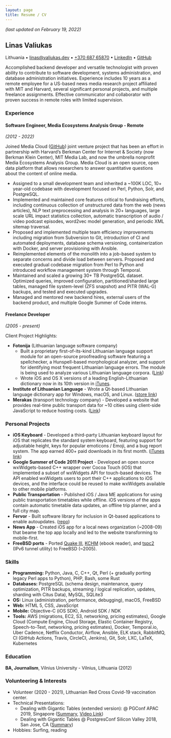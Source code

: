 ```yaml
---
layout: page
title: Resume / CV
---
```


*(last updated on February 19, 2022)*

## Linas Valiukas

Lithuania • <linas@valiukas.dev> • [+370 687 65870](tel:+37068765870) • [LinkedIn](http://linkedin.com/in/linasvaliukas) • [GitHub](https://github.com/pypt)

Accomplished backend developer and versatile technologist with proven ability to contribute to software development, systems administration, and database administration initiatives. Experience includes 10 years as a remote employee for a US-based news media research project affiliated with MIT and Harvard, several significant personal projects, and multiple freelance assignments. Effective communicator and collaborator with proven success in remote roles with limited supervision.


### Experience


#### Software Engineer, Media Ecosystems Analysis Group - Remote

*(2012 - 2022)*

Joined Media Cloud ([GitHub](https://github.com/mediacloud/backend)) joint venture project that has been an effort in partnership with Harvard’s Berkman Center for Internet & Society (now Berkman Klein Center), MIT Media Lab, and now the umbrella nonprofit Media Ecosystems Analysis Group. Media Cloud is an open source, open data platform that allows researchers to answer quantitative questions about the content of online media.

* Assigned to a small development team and inherited a ~100K LOC, 10+ year-old codebase with development focused on Perl, Python, Solr, and PostgreSQL. 
* Implemented and maintained core features critical to fundraising efforts, including continuous collection of unstructured data from the web (news articles), NLP text preprocessing and analysis in 20+ languages, large scale URL impact statistics collection, automatic transcription of audio / video podcast episodes, word2vec model generation, and periodic XML sitemap traversal.
* Proposed and implemented multiple team efficiency improvements including migration from Subversion to Git, introduction of CI and automated deployments, database schema versioning, containerization with Docker, and server provisioning with Ansible.
* Reimplemented elements of the monolith into a job-based system to separate concerns and divide load between servers. Proposed and executed gradual codebase migration from Perl to Python and introduced workflow management system through Temporal.
* Maintained and scaled a growing 30+ TB PostgreSQL dataset. Optimized queries, improved configuration, partitioned/sharded large tables, managed file system-level (ZFS snapshot) and PITR (WAL-G) backups, and tested and executed upgrades.
* Managed and mentored new backend hires, external users of the backend product, and multiple Google Summer of Code interns.


#### Freelance Developer

*(2005 - present)*

Client Project Highlights:

* **Fotonija** (Lithuanian language software company)
    * Built a proprietary first-of-its-kind Lithuanian language support module for an open-source proofreading software featuring a spellchecker, a Hunspell-based morphological analyzer, and support for identifying most frequent Lithuanian language errors. The module is being used to analyze various Lithuanian language corpora. ([Link](https://www.semantika.lt/Analysis/TextAnalysis))
    * Wrote iOS and OS X versions of a leading English-Lithuanian dictionary now in its 10th version in [iTunes](https://itunes.apple.com/app/apple-store/id381153256).
* **Institute of Lithuanian Language** - Wrote a Qt-based Lithuanian language dictionary app for Windows, macOS, and Linux. ([store link](https://sites.fastspring.com/lkilt/product/lkz))
* **Merakas** (transport technology company) - Developed a website that provides real-time public transport data for ~10 cities using client-side JavaScript to reduce hosting costs. ([Link](https://www.stops.lt/vilnius/#vilnius/en))


### Personal Projects

* **iOS Keyboard** - Developed a third-party Lithuanian keyboard layout for iOS that replicates the standard system keyboard, featuring support for adjustable height, keys for popular emoticons / Emoji, and a bug report system. The app earned 400+ paid downloads in its first month. ([iTunes link](https://itunes.apple.com/app/apple-store/id993465092))
* **Google Summer of Code 2011 Project** - Developed an open source wxWidgets-based C++ wrapper over Cocoa Touch (iOS) that implemented a subset of wxWidgets API for touch-based devices. The API enabled wxWidgets users to port their C++ applications to iOS devices, and the interface could be reused to make wxWidgets available to other mobile platforms. 
* **Public Transportation** - Published iOS / Java ME applications for using public transportation timetables while offline. iOS versions of the apps contain automatic timetable data updates, an offline trip planner, and a full city map.
* **Fervor** - Built software library for inclusion in Qt-based applications to enable autoupdates. ([repo](https://github.com/pypt/fervor))
* **News App** - Created iOS app for a local news organization (~2008-09) that beame the top app locally and led to the website transforming to mobile-first.
* **FreeBSD ports** - Ported [Quake III](https://www.freshports.org/games/quake3/), [KCHM](https://www.freshports.org/deskutils/kchm/) (ebook reader), and [tspc2](https://www.freshports.org/net/tspc2/) (IPv6 tunnel utility) to FreeBSD (~2005). 


### Skills

* **Programming:** Python, Java, C, C++, Qt, Perl (+ gradually porting legacy Perl apps to Python), PHP, Bash, some Rust
* **Databases:** PostgreSQL (schema design, maintenance, query optimization, PITR backups, streaming / logical replication, updates, sharding with Citus Data), MySQL, SQLite3
* **OS:** Linux (administration, performance, debugging), macOS, FreeBSD
* **Web:** HTML 5, CSS, JavaScript
* **Mobile:** Objective-C (iOS SDK), Android SDK / NDK
* **Tools:** AWS (migrations, EC2, S3, networking, pricing estimates), Google Cloud (Compute Engine, Cloud Storage, Elastic Container Registry, Speech-to-Text, networking, pricing estimates), Docker, Temporal.io, Uber Cadence, Netflix Conductor, Airflow, Ansible, ELK stack, RabbitMQ, CI (GitHub Actions, Travis, CircleCI, Jenkins), Git, Solr, LXC, LaTeX, Kubernetes


### Education

**BA, Journalism**, Vilnius University - Vilnius, Lithuania (2012)


### Volunteering & Interests

* Volunteer (2020 - 2021), Lithuanian Red Cross Covid-19 vaccination center. 
* Technical Presentations:
    * Dealing with Gigantic Tables (extended version): @ PGConf APAC 2019, Singapore ([Summary](https://pgconfapac.org/events/pgconfapac2019/schedule/session/10-dealing-with-gigantic-tables/), [Video Link](https://www.youtube.com/watch?v=3uh8jnBa0l4))
    * Dealing with Gigantic Tables @ PostgresConf Silicon Valley 2018, San Jose, CA ([Summary](https://postgresconf.org/conferences/SiliconValley2018/program/proposals/dealing-with-gigantic-tables))
* Hobbies: Surfing, reading
